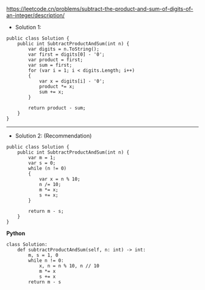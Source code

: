 https://leetcode.cn/problems/subtract-the-product-and-sum-of-digits-of-an-integer/description/ 

- Solution 1:
```
public class Solution {
    public int SubtractProductAndSum(int n) {
        var digits = n.ToString();
        var first = digits[0] - '0';
        var product = first;
        var sum = first;
        for (var i = 1; i < digits.Length; i++)
        {
            var x = digits[i] - '0';
            product *= x;
            sum += x;
        }

        return product - sum;
    }
}
```

---

- Solution 2: (Recommendation)
```
public class Solution {
    public int SubtractProductAndSum(int n) {
        var m = 1;
        var s = 0;
        while (n != 0)
        {
            var x = n % 10;
            n /= 10;
            m *= x;
            s += x;
        }

        return m - s;
    }
}
```
**Python**
```
class Solution:
    def subtractProductAndSum(self, n: int) -> int:
        m, s = 1, 0
        while n != 0:
            x, n = n % 10, n // 10
            m *= x
            s += x
        return m - s
        
```
